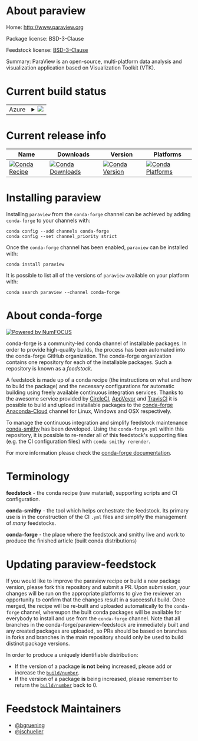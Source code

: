 About paraview
==============

Home: http://www.paraview.org

Package license: BSD-3-Clause

Feedstock license: [BSD-3-Clause](https://github.com/conda-forge/paraview-feedstock/blob/master/LICENSE.txt)

Summary: ParaView is an open-source, multi-platform data analysis and visualization application based on Visualization Toolkit (VTK).

Current build status
====================


<table>
    
  <tr>
    <td>Azure</td>
    <td>
      <details>
        <summary>
          <a href="https://dev.azure.com/conda-forge/feedstock-builds/_build/latest?definitionId=5343&branchName=master">
            <img src="https://dev.azure.com/conda-forge/feedstock-builds/_apis/build/status/paraview-feedstock?branchName=master">
          </a>
        </summary>
        <table>
          <thead><tr><th>Variant</th><th>Status</th></tr></thead>
          <tbody><tr>
              <td>linux_64_build_varianteglpython3.6.____cpython</td>
              <td>
                <a href="https://dev.azure.com/conda-forge/feedstock-builds/_build/latest?definitionId=5343&branchName=master">
                  <img src="https://dev.azure.com/conda-forge/feedstock-builds/_apis/build/status/paraview-feedstock?branchName=master&jobName=linux&configuration=linux_64_build_varianteglpython3.6.____cpython" alt="variant">
                </a>
              </td>
            </tr><tr>
              <td>linux_64_build_varianteglpython3.7.____cpython</td>
              <td>
                <a href="https://dev.azure.com/conda-forge/feedstock-builds/_build/latest?definitionId=5343&branchName=master">
                  <img src="https://dev.azure.com/conda-forge/feedstock-builds/_apis/build/status/paraview-feedstock?branchName=master&jobName=linux&configuration=linux_64_build_varianteglpython3.7.____cpython" alt="variant">
                </a>
              </td>
            </tr><tr>
              <td>linux_64_build_varianteglpython3.8.____cpython</td>
              <td>
                <a href="https://dev.azure.com/conda-forge/feedstock-builds/_build/latest?definitionId=5343&branchName=master">
                  <img src="https://dev.azure.com/conda-forge/feedstock-builds/_apis/build/status/paraview-feedstock?branchName=master&jobName=linux&configuration=linux_64_build_varianteglpython3.8.____cpython" alt="variant">
                </a>
              </td>
            </tr><tr>
              <td>linux_64_build_varianteglpython3.9.____cpython</td>
              <td>
                <a href="https://dev.azure.com/conda-forge/feedstock-builds/_build/latest?definitionId=5343&branchName=master">
                  <img src="https://dev.azure.com/conda-forge/feedstock-builds/_apis/build/status/paraview-feedstock?branchName=master&jobName=linux&configuration=linux_64_build_varianteglpython3.9.____cpython" alt="variant">
                </a>
              </td>
            </tr><tr>
              <td>linux_64_build_variantqtpython3.6.____cpython</td>
              <td>
                <a href="https://dev.azure.com/conda-forge/feedstock-builds/_build/latest?definitionId=5343&branchName=master">
                  <img src="https://dev.azure.com/conda-forge/feedstock-builds/_apis/build/status/paraview-feedstock?branchName=master&jobName=linux&configuration=linux_64_build_variantqtpython3.6.____cpython" alt="variant">
                </a>
              </td>
            </tr><tr>
              <td>linux_64_build_variantqtpython3.7.____cpython</td>
              <td>
                <a href="https://dev.azure.com/conda-forge/feedstock-builds/_build/latest?definitionId=5343&branchName=master">
                  <img src="https://dev.azure.com/conda-forge/feedstock-builds/_apis/build/status/paraview-feedstock?branchName=master&jobName=linux&configuration=linux_64_build_variantqtpython3.7.____cpython" alt="variant">
                </a>
              </td>
            </tr><tr>
              <td>linux_64_build_variantqtpython3.8.____cpython</td>
              <td>
                <a href="https://dev.azure.com/conda-forge/feedstock-builds/_build/latest?definitionId=5343&branchName=master">
                  <img src="https://dev.azure.com/conda-forge/feedstock-builds/_apis/build/status/paraview-feedstock?branchName=master&jobName=linux&configuration=linux_64_build_variantqtpython3.8.____cpython" alt="variant">
                </a>
              </td>
            </tr><tr>
              <td>linux_64_build_variantqtpython3.9.____cpython</td>
              <td>
                <a href="https://dev.azure.com/conda-forge/feedstock-builds/_build/latest?definitionId=5343&branchName=master">
                  <img src="https://dev.azure.com/conda-forge/feedstock-builds/_apis/build/status/paraview-feedstock?branchName=master&jobName=linux&configuration=linux_64_build_variantqtpython3.9.____cpython" alt="variant">
                </a>
              </td>
            </tr><tr>
              <td>osx_64_build_variantqtpython3.6.____cpython</td>
              <td>
                <a href="https://dev.azure.com/conda-forge/feedstock-builds/_build/latest?definitionId=5343&branchName=master">
                  <img src="https://dev.azure.com/conda-forge/feedstock-builds/_apis/build/status/paraview-feedstock?branchName=master&jobName=osx&configuration=osx_64_build_variantqtpython3.6.____cpython" alt="variant">
                </a>
              </td>
            </tr><tr>
              <td>osx_64_build_variantqtpython3.7.____cpython</td>
              <td>
                <a href="https://dev.azure.com/conda-forge/feedstock-builds/_build/latest?definitionId=5343&branchName=master">
                  <img src="https://dev.azure.com/conda-forge/feedstock-builds/_apis/build/status/paraview-feedstock?branchName=master&jobName=osx&configuration=osx_64_build_variantqtpython3.7.____cpython" alt="variant">
                </a>
              </td>
            </tr><tr>
              <td>osx_64_build_variantqtpython3.8.____cpython</td>
              <td>
                <a href="https://dev.azure.com/conda-forge/feedstock-builds/_build/latest?definitionId=5343&branchName=master">
                  <img src="https://dev.azure.com/conda-forge/feedstock-builds/_apis/build/status/paraview-feedstock?branchName=master&jobName=osx&configuration=osx_64_build_variantqtpython3.8.____cpython" alt="variant">
                </a>
              </td>
            </tr><tr>
              <td>osx_64_build_variantqtpython3.9.____cpython</td>
              <td>
                <a href="https://dev.azure.com/conda-forge/feedstock-builds/_build/latest?definitionId=5343&branchName=master">
                  <img src="https://dev.azure.com/conda-forge/feedstock-builds/_apis/build/status/paraview-feedstock?branchName=master&jobName=osx&configuration=osx_64_build_variantqtpython3.9.____cpython" alt="variant">
                </a>
              </td>
            </tr>
          </tbody>
        </table>
      </details>
    </td>
  </tr>
</table>

Current release info
====================

| Name | Downloads | Version | Platforms |
| --- | --- | --- | --- |
| [![Conda Recipe](https://img.shields.io/badge/recipe-paraview-green.svg)](https://anaconda.org/conda-forge/paraview) | [![Conda Downloads](https://img.shields.io/conda/dn/conda-forge/paraview.svg)](https://anaconda.org/conda-forge/paraview) | [![Conda Version](https://img.shields.io/conda/vn/conda-forge/paraview.svg)](https://anaconda.org/conda-forge/paraview) | [![Conda Platforms](https://img.shields.io/conda/pn/conda-forge/paraview.svg)](https://anaconda.org/conda-forge/paraview) |

Installing paraview
===================

Installing `paraview` from the `conda-forge` channel can be achieved by adding `conda-forge` to your channels with:

```
conda config --add channels conda-forge
conda config --set channel_priority strict
```

Once the `conda-forge` channel has been enabled, `paraview` can be installed with:

```
conda install paraview
```

It is possible to list all of the versions of `paraview` available on your platform with:

```
conda search paraview --channel conda-forge
```


About conda-forge
=================

[![Powered by NumFOCUS](https://img.shields.io/badge/powered%20by-NumFOCUS-orange.svg?style=flat&colorA=E1523D&colorB=007D8A)](http://numfocus.org)

conda-forge is a community-led conda channel of installable packages.
In order to provide high-quality builds, the process has been automated into the
conda-forge GitHub organization. The conda-forge organization contains one repository
for each of the installable packages. Such a repository is known as a *feedstock*.

A feedstock is made up of a conda recipe (the instructions on what and how to build
the package) and the necessary configurations for automatic building using freely
available continuous integration services. Thanks to the awesome service provided by
[CircleCI](https://circleci.com/), [AppVeyor](https://www.appveyor.com/)
and [TravisCI](https://travis-ci.com/) it is possible to build and upload installable
packages to the [conda-forge](https://anaconda.org/conda-forge)
[Anaconda-Cloud](https://anaconda.org/) channel for Linux, Windows and OSX respectively.

To manage the continuous integration and simplify feedstock maintenance
[conda-smithy](https://github.com/conda-forge/conda-smithy) has been developed.
Using the ``conda-forge.yml`` within this repository, it is possible to re-render all of
this feedstock's supporting files (e.g. the CI configuration files) with ``conda smithy rerender``.

For more information please check the [conda-forge documentation](https://conda-forge.org/docs/).

Terminology
===========

**feedstock** - the conda recipe (raw material), supporting scripts and CI configuration.

**conda-smithy** - the tool which helps orchestrate the feedstock.
                   Its primary use is in the construction of the CI ``.yml`` files
                   and simplify the management of *many* feedstocks.

**conda-forge** - the place where the feedstock and smithy live and work to
                  produce the finished article (built conda distributions)


Updating paraview-feedstock
===========================

If you would like to improve the paraview recipe or build a new
package version, please fork this repository and submit a PR. Upon submission,
your changes will be run on the appropriate platforms to give the reviewer an
opportunity to confirm that the changes result in a successful build. Once
merged, the recipe will be re-built and uploaded automatically to the
`conda-forge` channel, whereupon the built conda packages will be available for
everybody to install and use from the `conda-forge` channel.
Note that all branches in the conda-forge/paraview-feedstock are
immediately built and any created packages are uploaded, so PRs should be based
on branches in forks and branches in the main repository should only be used to
build distinct package versions.

In order to produce a uniquely identifiable distribution:
 * If the version of a package **is not** being increased, please add or increase
   the [``build/number``](https://docs.conda.io/projects/conda-build/en/latest/resources/define-metadata.html#build-number-and-string).
 * If the version of a package **is** being increased, please remember to return
   the [``build/number``](https://docs.conda.io/projects/conda-build/en/latest/resources/define-metadata.html#build-number-and-string)
   back to 0.

Feedstock Maintainers
=====================

* [@bgruening](https://github.com/bgruening/)
* [@jschueller](https://github.com/jschueller/)

